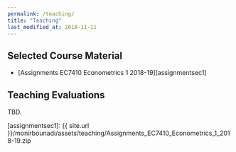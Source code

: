 ```yaml
---
permalink: /teaching/
title: "Teaching"
last_modified_at: 2018-11-11
---
```


## Selected Course Material

- <i class="fas fa-file-archive"></i> [Assignments EC7410 Econometrics 1 2018-19][assignmentsec1]

## Teaching Evaluations

TBD.

[assignmentsec1]: {{ site.url }}/monirbounadi/assets/teaching/Assignments_EC7410_Econometrics_1_2018-19.zip